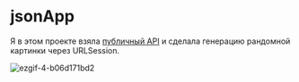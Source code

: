 # jsonApp
Я в этом проекте взяла [публичный API](https://aws.random.cat/meow) и сделала генерацию рандомной картинки через URLSession.

![ezgif-4-b06d171bd2](https://user-images.githubusercontent.com/75809668/154546264-9f21af7f-c924-46ab-9068-08b0260ee792.gif)
